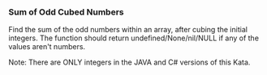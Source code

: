 ### Sum of Odd Cubed Numbers

Find the sum of the odd numbers within an array, after cubing the initial integers. The function should return undefined/None/nil/NULL if any of the values aren't numbers.

Note: There are ONLY integers in the JAVA and C# versions of this Kata.
